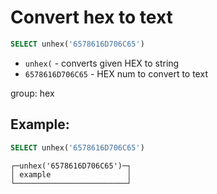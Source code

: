 # Convert hex to text

```sql
SELECT unhex('6578616D706C65')
```

- `unhex(` - converts given HEX to string
- `6578616D706C65` - HEX num to convert to text

group: hex

## Example: 
```sql
SELECT unhex('6578616D706C65')
```
```
┌─unhex('6578616D706C65')─┐
│ example                 │
└─────────────────────────┘

```

